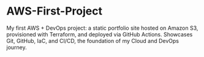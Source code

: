 # AWS-First-Project
My first AWS + DevOps project: a static portfolio site hosted on Amazon S3, provisioned with Terraform, and deployed via GitHub Actions. Showcases Git, GitHub, IaC, and CI/CD, the foundation of my Cloud and DevOps journey.
